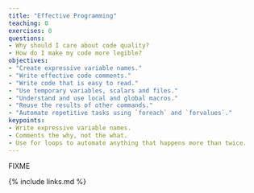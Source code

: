 ```yaml
---
title: "Effective Programming"
teaching: 0
exercises: 0
questions:
- Why should I care about code quality?
- How do I make my code more legible?
objectives:
- "Create expressive variable names."
- "Write effective code comments."
- "Write code that is easy to read."
- "Use temporary variables, scalars and files."
- "Understand and use local and global macros."
- "Reuse the results of other commands."
- "Automate repetitive tasks using `foreach` and `forvalues`."
keypoints:
- Write expressive variable names.
- Comments the why, not the what.
- Use for loops to automate anything that happens more than twice.
---
```

FIXME

{% include links.md %}
